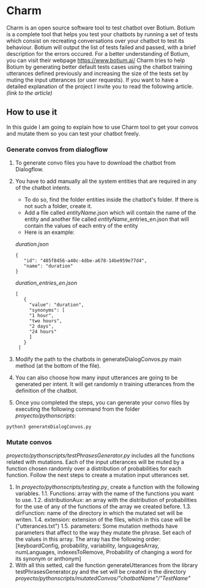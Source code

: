 # Charm
Charm is an open source software tool to test chatbot over Botium. 
Botium is a complete tool that helps you test your chatbots by running a set of tests which consist on recreating conversations over your chatbot to test its behaviour. Botium will output the list of tests failed and passed, with a brief description for the errors occured. 
For a better understanding of Botium, you can visit their webpage https://www.botium.ai/
Charm tries to help Botium by generating better default tests cases using the chatbot training utterances defined previously and increasing the size of the tests set by muting the input utterances (or user requests).
If you want to have a detailed explanation of the project I invite you to read the following article. *(link to the article)*

## How to use it
In this guide I am going to explain how to use Charm tool to get your convos and mutate them so you can test your chatbot freely.

### Generate convos from dialogflow

1. To generate convo files you have to download the chatbot from Dialogflow.

2. You have to add manually all the system entities that are required in any of the chatbot intents.
   * To do so, find the folder entities inside the chatbot's folder. If there is not such a folder, create it.
   * Add a file called *entityName*.json which will contain the name of the entity and another file called *entityName*_entries_en.json that will contain the values of each entry of the entity
   * Here is an example:
   
   *duration.json*
   ~~~~  
   {
      "id": "485f8456-a40c-4dbe-a678-14be959e77d4",
      "name": "duration"
   }
   ~~~~  
   
   *duration_entries_en.json*
    
   ~~~~  
   [
      {
        "value": "duration",
        "synonyms": [
        "1 hour",
        "two hours",
        "2 days",
        "24 hours"
        ]
      }
    ]
    ~~~~
3. Modify the path to the chatbots in generateDialogConvos.py main method (at the bottom of the file).
4. You can also choose how many input utterances are going to be generated per intent. It will get randomly n training utterances from the definition of the chatbot. 
5. Once you completed the steps, you can generate your convo files by executing the following command from the folder *proyecto/pythonscripts*:
```
python3 generateDialogConvos.py
```

### Mutate convos

*proyecto/pythonscripts/testPhrasesGenerator.py* includes all the functions related with mutations. Each of the input utterances will be muted by a function chosen randomly over a distribution of probabilities for each function.
Follow the next steps to create a mutation input utterances set.
1. In *proyecto/pythonscripts/testing.py*, create a function with the following variables.
1.1. Functions: array with the name of the functions you want to use.
1.2. distributionAux: an array with the distribution of probabilities for the use of any of the functions of the array we created before.
1.3. dirFunction: name of the directory in which the mutated set will be writen.
1.4. extension: extension of the files, which in this case will be ("utterances.txt")
1.5. parameters: Some mutation methods have parameters that affect to the way they mutate the phrase. Set each of the values in this array. The array has the following order: [keyboardConfig, probability, variability, languagesArray, numLanguages, indexesToRemove, Probability of changing a word for its synonym or anthonym]
2. With all this setted, call the function generateUtterances from the library testPhrasesGenerator.py and the set will be created in the directory *proyecto/pythonscripts/mutatedConvos/"chatbotName"/"TestName"*
